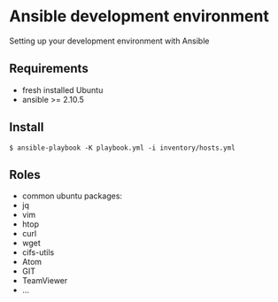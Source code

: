 # Ansible development environment

Setting up your development environment with Ansible

## Requirements
- fresh installed Ubuntu
- ansible >= 2.10.5

## Install
`` $ ansible-playbook -K playbook.yml -i inventory/hosts.yml  ``

## Roles
- common ubuntu packages:
 - jq
 - vim
 - htop
 - curl
 - wget
 - cifs-utils
- Atom
- GIT
- TeamViewer
- ...
